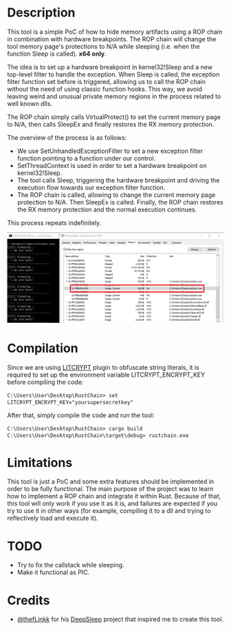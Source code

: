 # Description

This tool is a simple PoC of how to hide memory artifacts using a ROP chain in combination with hardware breakpoints. The ROP chain will change the tool memory page's protections to N/A while sleeping (i.e. when the function Sleep is called). **x64 only**.

The idea is to set up a hardware breakpoint in kernel32!Sleep and a new top-level filter to handle the exception. When Sleep is called, the exception filter function set before is triggered, allowing us to call the ROP chain without the need of using classic function hooks. This way, we avoid leaving weird and unusual private memory regions in the process related to well known dlls.

The ROP chain simply calls VirtualProtect() to set the current memory page to N/A, then calls SleepEx and finally restores the RX memory protection. 

The overview of the process is as follows:
* We use SetUnhandledExceptionFilter to set a new exception filter function pointing to a function under our control.
* SetThreadContext is used in order to set a hardware breakpoint on kernel32!Sleep.
* The tool calls Sleep, triggering the hardware breakpoint and driving the execution flow towards our exception filter function.
* The ROP chain is called, allowing to change the current memory page protection to N/A. Then SleepEx is called. Finally, the ROP chain restores the RX memory protection and the normal execution continues.

This process repeats indefinitely.

![N/A memory protection is set while sleeping](/images/NA.png "N/A memory protection is set while sleeping")

# Compilation 

Since we are using [LITCRYPT](https://github.com/anvie/litcrypt.rs) plugin to obfuscate string literals, it is required to set up the environment variable LITCRYPT_ENCRYPT_KEY before compiling the code:

	C:\Users\User\Desktop\RustChain> set LITCRYPT_ENCRYPT_KEY="yoursupersecretkey"

After that, simply compile the code and run the tool:

	C:\Users\User\Desktop\RustChain> cargo build
	C:\Users\User\Desktop\RustChain\target\debug> rustchain.exe

# Limitations

This tool is just a PoC and some extra features should be implemented in order to be fully functional. The main purpose of the project was to learn how to implement a ROP chain and integrate it within Rust. Because of that, this tool will only work if you use it as it is, and failures are expected if you try to use it in other ways (for example, compiling it to a dll and trying to reflectively load and execute it).

# TODO

* Try to fix the callstack while sleeping.
* Make it functional as PIC.

# Credits

* [@thefLinkk](https://twitter.com/thefLinkk) for his [DeepSleep](https://github.com/thefLink/DeepSleep) project that inspired me to create this tool.
